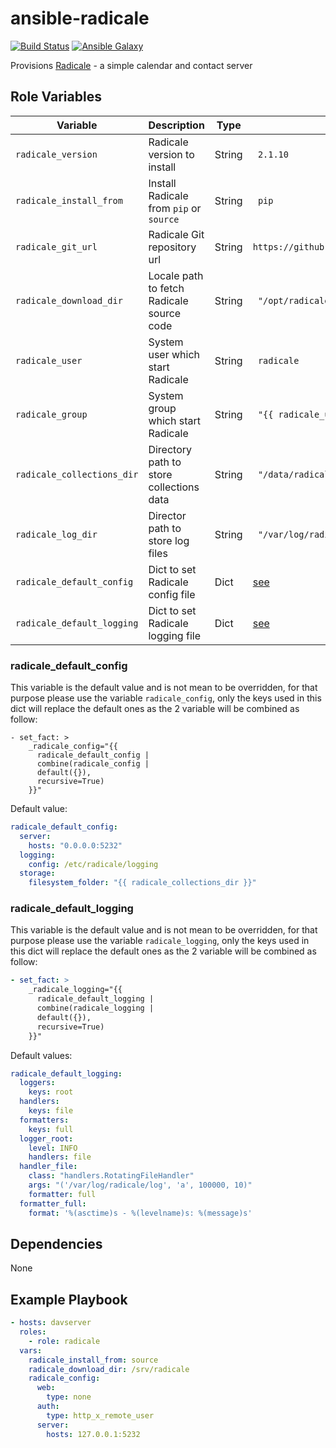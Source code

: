 # ansible-radicale

[![Build Status](https://travis-ci.com/maxlareo/ansible-radicale.svg?branch=master)](https://travis-ci.com/maxlareo/ansible-radicale) [![Ansible Galaxy](https://img.shields.io/badge/ansible--galaxy-radicale-blue.svg)](https://galaxy.ansible.com/maxlareo/radicale/)

Provisions [Radicale](http://radicale.org/) - a simple calendar and contact server

## Role Variables

Variable                   | Description                               | Type   | Default
---                        | ---                                       | ---    | ---
`radicale_version`         | Radicale version to install               | String | ` 2.1.10`
`radicale_install_from`    | Install Radicale from `pip` or `source`   | String | ` pip`
`radicale_git_url`         | Radicale Git repository url               | String | `https://github.com/Kozea/Radicale.git`
`radicale_download_dir`    | Locale path to fetch Radicale source code | String | ` "/opt/radicale"`
`radicale_user`            | System user which start Radicale          | String | ` radicale`
`radicale_group`           | System group which start Radicale         | String | ` "{{ radicale_user }}"`
`radicale_collections_dir` | Directory path to store collections data  | String | ` "/data/radicale/collections"`
`radicale_log_dir`         | Director path to store log files          | String | ` "/var/log/radicale"`
`radicale_default_config`  | Dict to set Radicale config file          | Dict   | [see](#radicale_default_config)
`radicale_default_logging` | Dict to set Radicale logging file         | Dict   | [see](#radicale_default_logging)

### radicale_default_config

This variable is the default value and is not mean to be overridden, for that
purpose please use the variable `radicale_config`, only the keys used in this
dict will replace the default ones as the 2 variable will be combined as follow:
```
- set_fact: >
    _radicale_config="{{
      radicale_default_config |
      combine(radicale_config |
      default({}),
      recursive=True)
    }}"
```

Default value:
```yml
radicale_default_config:
  server:
    hosts: "0.0.0.0:5232"
  logging:
    config: /etc/radicale/logging
  storage:
    filesystem_folder: "{{ radicale_collections_dir }}"
```

### radicale_default_logging

This variable is the default value and is not mean to be overridden, for that
purpose please use the variable `radicale_logging`, only the keys used in this
dict will replace the default ones as the 2 variable will be combined as follow:
```yml
- set_fact: >
    _radicale_logging="{{
      radicale_default_logging |
      combine(radicale_logging |
      default({}),
      recursive=True)
    }}"
```

Default values:
```yml
radicale_default_logging:
  loggers:
    keys: root
  handlers:
    keys: file
  formatters:
    keys: full
  logger_root:
    level: INFO
    handlers: file
  handler_file:
    class: "handlers.RotatingFileHandler"
    args: "('/var/log/radicale/log', 'a', 100000, 10)"
    formatter: full
  formatter_full:
    format: '%(asctime)s - %(levelname)s: %(message)s'
```

## Dependencies

None

## Example Playbook

```yml
- hosts: davserver
  roles:
    - role: radicale
  vars:
    radicale_install_from: source
    radicale_download_dir: /srv/radicale
    radicale_config:
      web:
        type: none
      auth:
        type: http_x_remote_user
      server:
        hosts: 127.0.0.1:5232
```
